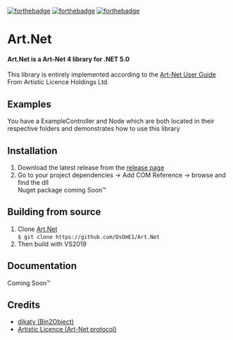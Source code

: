 [![forthebadge](https://forthebadge.com/images/badges/made-with-c-sharp.svg)](https://forthebadge.com) [![forthebadge](https://forthebadge.com/images/badges/powered-by-black-magic.svg)](https://forthebadge.com) [![forthebadge](https://forthebadge.com/images/badges/uses-badges.svg)](https://forthebadge.com)
# Art.Net  
#### Art.Net is a Art-Net 4 library for .NET 5.0  

This library is entirely implemented according to the [Art-Net User Guide](https://artisticlicence.com/WebSiteMaster/User%20Guides/art-net.pdf) From Artistic Licence Holdings Ltd.

## Examples
You have a ExampleController and Node which are both located in their respective folders and demonstrates how to use this library

## Installation
1. Download the latest release from the [release page](https://github.com/OsOmE1/Art.Net/releases/)  
2. Go to your project dependencies -> Add COM Reference -> browse and find the dll  
Nuget package coming Soon™

## Building from source
1. Clone [Art.Net](https://github.com/OsOmE1/Art.Net)  
`$ git clone https://github.com/OsOmE1/Art.Net`  
2. Then build with VS2019

## Documentation
Coming Soon™  

## Credits
* [djkaty (Bin2Object)](https://github.com/djkaty)
* [Artistic Licence (Art-Net protocol)](https://artisticlicence.com/)
